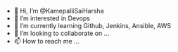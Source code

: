 - 👋 Hi, I’m @KamepalliSaiHarsha 
- 👀 I’m interested in Devops
- 🌱 I’m currently learning Github, Jenkins, Ansible, AWS
- 💞️ I’m looking to collaborate on ...
- 📫 How to reach me ...

<!---
KamepalliSaiHarsha/KamepalliSaiHarsha is a ✨ special ✨ repository because its `README.md` (this file) appears on your GitHub profile.
You can click the Preview link to take a look at your changes.
--->
